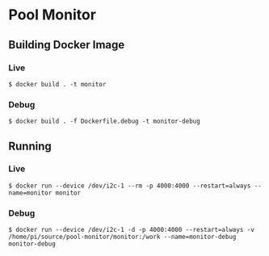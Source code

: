 # Pool Monitor

## Building Docker Image

### Live

```
$ docker build . -t monitor
```

### Debug

```
$ docker build . -f Dockerfile.debug -t monitor-debug
```

## Running

### Live

```
$ docker run --device /dev/i2c-1 --rm -p 4000:4000 --restart=always --name=monitor monitor
```

### Debug

```
$ docker run --device /dev/i2c-1 -d -p 4000:4000 --restart=always -v /home/pi/source/pool-monitor/monitor:/work --name=monitor-debug monitor-debug
```
